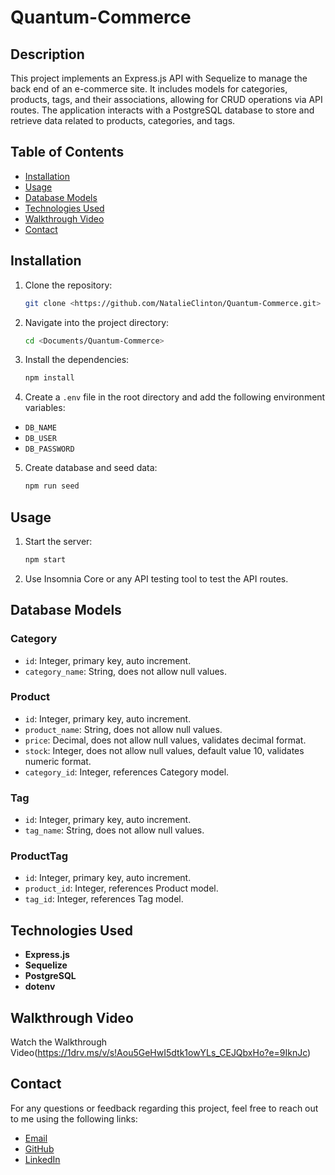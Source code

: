 # Quantum-Commerce
## Description

This project implements an Express.js API with Sequelize to manage the back end of an e-commerce site. It includes models for categories, products, tags, and their associations, allowing for CRUD operations via API routes. The application interacts with a PostgreSQL database to store and retrieve data related to products, categories, and tags.

## Table of Contents

- [Installation](#installation)
- [Usage](#usage)
- [Database Models](#database-models)
- [Technologies Used](#technologies-used)
- [Walkthrough Video](#walkthrough-video)
- [Contact](#contact)

## Installation

1. Clone the repository:
   ```bash
   git clone <https://github.com/NatalieClinton/Quantum-Commerce.git>
   ```
2. Navigate into the project directory:
   ```bash
   cd <Documents/Quantum-Commerce>
   ```
3. Install the dependencies:
   ```bash
   npm install
   ```
4. Create a `.env` file in the root directory and add the following environment variables:
 - `DB_NAME`
 - `DB_USER`
 - `DB_PASSWORD`
5. Create database and seed data:
   ```bash
   npm run seed
   ```

## Usage
1. Start the server:
    ```bash
    npm start
    ```
2. Use Insomnia Core or any API testing tool to test the API routes.

## Database Models
### Category
- `id`: Integer, primary key, auto increment.
- `category_name`: String, does not allow null values.
### Product
- `id`: Integer, primary key, auto increment.
- `product_name`: String, does not allow null values.
- `price`: Decimal, does not allow null values, validates decimal format.
- `stock`: Integer, does not allow null values, default value 10, validates numeric format.
- `category_id`: Integer, references Category model.
### Tag
- `id`: Integer, primary key, auto increment.
- `tag_name`: String, does not allow null values.
### ProductTag
- `id`: Integer, primary key, auto increment.
- `product_id`: Integer, references Product model.
- `tag_id`: Integer, references Tag model.

## Technologies Used
- **Express.js**
- **Sequelize**
- **PostgreSQL**
- **dotenv**

## Walkthrough Video
Watch the Walkthrough Video(https://1drv.ms/v/s!Aou5GeHwI5dtk1owYLs_CEJQbxHo?e=9IknJc)    

## Contact
For any questions or feedback regarding this project, feel free to reach out to me using the following links:

- [Email](mailto:natalie.clinton@hotmail.com)
- [GitHub](https://github.com/NatalieClinton)
- [LinkedIn](https://www.linkedin.com/in/natalie-clinton-892b42152/)